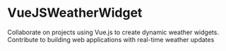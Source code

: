 # VueJSWeatherWidget
Collaborate on projects using Vue.js to create dynamic weather widgets. Contribute to building web applications with real-time weather updates
